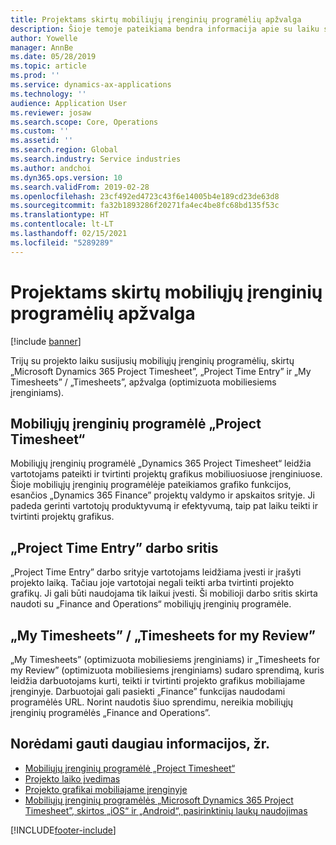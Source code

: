 ```yaml
---
title: Projektams skirtų mobiliųjų įrenginių programėlių apžvalga
description: Šioje temoje pateikiama bendra informacija apie su laiku susijusias projektų programas, skirtas „Microsoft Dynamics 365 Project Timesheet”, „Project Time Entry” ir „My Timesheets” / „Timesheets”, kurias galima pasiekti mobiliajame įrenginyje.
author: Yowelle
manager: AnnBe
ms.date: 05/28/2019
ms.topic: article
ms.prod: ''
ms.service: dynamics-ax-applications
ms.technology: ''
audience: Application User
ms.reviewer: josaw
ms.search.scope: Core, Operations
ms.custom: ''
ms.assetid: ''
ms.search.region: Global
ms.search.industry: Service industries
ms.author: andchoi
ms.dyn365.ops.version: 10
ms.search.validFrom: 2019-02-28
ms.openlocfilehash: 23cf492ed4723c43f6e14005b4e189cd23de63d8
ms.sourcegitcommit: fa32b1893286f20271fa4ec4be8fc68bd135f53c
ms.translationtype: HT
ms.contentlocale: lt-LT
ms.lasthandoff: 02/15/2021
ms.locfileid: "5289289"
---
```

# <a name="project-mobile-applications-overview"></a>Projektams skirtų mobiliųjų įrenginių programėlių apžvalga

[!include [banner](../includes/banner.md)]

Trijų su projekto laiku susijusių mobiliųjų įrenginių programėlių, skirtų „Microsoft Dynamics 365 Project Timesheet”, „Project Time Entry” ir „My Timesheets” / „Timesheets”, apžvalga (optimizuota mobiliesiems įrenginiams).

## <a name="project-timesheet-mobile-app"></a>Mobiliųjų įrenginių programėlė „Project Timesheet“

Mobiliųjų įrenginių programėlė „Dynamics 365 Project Timesheet“ leidžia vartotojams pateikti ir tvirtinti projektų grafikus mobiliuosiuose įrenginiuose. Šioje mobiliųjų įrenginių programėlėje pateikiamos grafiko funkcijos, esančios „Dynamics 365 Finance” projektų valdymo ir apskaitos srityje. Ji padeda gerinti vartotojų produktyvumą ir efektyvumą, taip pat laiku teikti ir tvirtinti projektų grafikus.

## <a name="project-time-entry-workspace"></a>„Project Time Entry” darbo sritis

„Project Time Entry” darbo srityje vartotojams leidžiama įvesti ir įrašyti projekto laiką. Tačiau joje vartotojai negali teikti arba tvirtinti projekto grafikų. Ji gali būti naudojama tik laikui įvesti. Ši mobilioji darbo sritis skirta naudoti su „Finance and Operations“ mobiliųjų įrenginių programėle.

## <a name="my-timesheetstimesheets-for-my-review"></a>„My Timesheets” / „Timesheets for my Review”

„My Timesheets” (optimizuota mobiliesiems įrenginiams) ir „Timesheets for my Review” (optimizuota mobiliesiems įrenginiams) sudaro sprendimą, kuris leidžia darbuotojams kurti, teikti ir tvirtinti projekto grafikus mobiliajame įrenginyje. Darbuotojai gali pasiekti „Finance” funkcijas naudodami programėlės URL. Norint naudotis šiuo sprendimu, nereikia mobiliųjų įrenginių programėlės „Finance and Operations”.

## <a name="for-more-information"></a>Norėdami gauti daugiau informacijos, žr.

- [Mobiliųjų įrenginių programėlė „Project Timesheet“](project-timesheet.md)
- [Projekto laiko įvedimas]( project-time-entry-mobile-workspace.md)
- [Projekto grafikai mobiliajame įrenginyje](Mobile-timesheets.md)
- [Mobiliųjų įrenginių programėlės „Microsoft Dynamics 365 Project Timesheet”, skirtos „iOS“ ir „Android“, pasirinktinių laukų naudojimas](custom-fields-mobile.md)


[!INCLUDE[footer-include](../includes/footer-banner.md)]